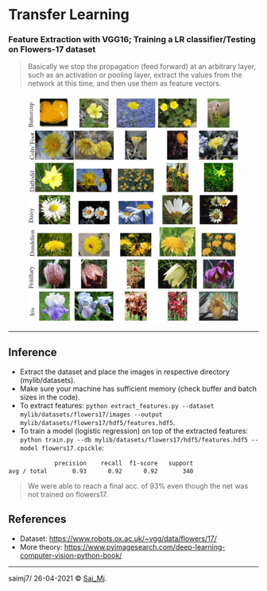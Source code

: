 # Transfer Learning
### Feature Extraction with VGG16; Training a LR classifier/Testing on Flowers-17 dataset

> Basically we stop the propagation (feed forward) at an arbitrary layer, such as an activation or pooling layer, extract the values from the network at this time, and then use them as feature vectors.

<div align="center">
<img src=mylib/misc/17.png?raw=true "Architecture" width=430 >
</div>

---

## Inference
- Extract the dataset and place the images in respective directory (mylib/datasets).
- Make sure your machine has sufficient memory (check buffer and batch sizes in the code).
- To extract features: ```python extract_features.py --dataset mylib/datasets/flowers17/images --output mylib/datasets/flowers17/hdf5/features.hdf5```.
- To train a model (logistic regression) on top of the extracted features: ```python train.py --db mylib/datasets/flowers17/hdf5/features.hdf5 --model flowers17.cpickle```:

```
             precision    recall  f1-score   support
avg / total       0.93      0.92      0.92       340
```

> We were able to reach a final acc. of 93% even though the net was not trained on flowers17.

## References

- Dataset: https://www.robots.ox.ac.uk/~vgg/data/flowers/17/
- More theory: https://www.pyimagesearch.com/deep-learning-computer-vision-python-book/

---

saimj7/ 26-04-2021 © <a href="http://saimj7.github.io" target="_blank">Sai_Mj</a>.
